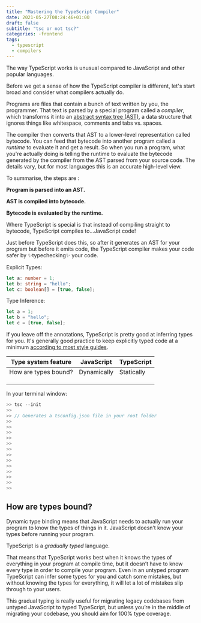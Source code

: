 ```yaml
---
title: "Mastering the TypeScript Compiler"
date: 2021-05-27T08:24:46+01:00
draft: false
subtitle: "tsc or not tsc?"
categories: -frontend
tags:
  - typescript
  - compilers
---
```


The way TypeScript works is unusual compared to JavaScript and other popular languages.

Before we get a sense of how the TypeScript compiler is different, let's start broad and consider what compilers actually do.

Programs are files that contain a bunch of text written by you, the programmer. That text is parsed by a special program called a _compiler_, which transforms it into an [abstract syntax tree (AST)](https://www.twilio.com/blog/abstract-syntax-trees), a data structure that ignores things like whitespace, comments and tabs vs. spaces.

The compiler then converts that AST to a lower-level representation called bytecode. You can feed that bytecode into another program called a _runtime_ to evaluate it and get a result. So when you run a program, what you're actually doing is telling the runtime to evaluate the bytecode generated by the compiler from the AST parsed from your source code. The details vary, but for most languages this is an accurate high-level view.

To summarise, the steps are :

**Program is parsed into an AST.**

**AST is compiled into bytecode.**

**Bytecode is evaluated by the runtime.**

Where TypeScript is special is that instead of compiling straight to bytecode, TypeScript compiles to...JavaScript code!

Just before TypeScript does this, so after it generates an AST for your program but before it emits code, the TypeScript compiler makes your code safer by ✨typechecking✨ your code.

Explicit Types:

```typescript
let a: number = 1;
let b: string = "hello";
let c: boolean[] = [true, false];
```

Type Inference:

```typescript
let a = 1;
let b = "hello";
let c = [true, false];
```

If you leave off the annotations, TypeScript is pretty good at inferring types for you. It's generally good practice to keep explicitly typed code at a minimum [according to most style guides](https://google.github.io/styleguide/tsguide.html#type-and-non-nullability-assertions).

| Type system feature  | JavaScript  | TypeScript |
| -------------------- | ----------- | ---------- |
| How are types bound? | Dynamically | Statically |
|                      |             |            |
|                      |             |            |
|                      |             |            |

In your terminal window:

```typescript
>> tsc --init
>>
>> // Generates a tsconfig.json file in your root folder
>>
>>
>>
>>
>>
>>
>>
>>
>>
>>
>>
>>
>>
```

## How are types bound?

Dynamic type binding means that JavaScript needs to actually run your
program to know the types of things in it. JavaScript doesn’t know your
types before running your program.

TypeScript is a _gradually typed_ language.

That means that TypeScript works best when it knows the types of everything in your program at
compile time, but it doesn’t have to know every type in order to compile
your program. Even in an untyped program TypeScript can infer some types
for you and catch some mistakes, but without knowing the types for
everything, it will let a lot of mistakes slip through to your users.

This gradual typing is really useful for migrating legacy codebases from
untyped JavaScript to typed TypeScript, but unless you’re in the middle
of migrating your codebase, you should aim for 100% type coverage.
